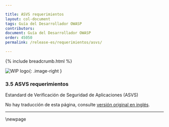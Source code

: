 ```yaml
---

title: ASVS requerimientos
layout: col-document
tags: Guía del Desarrollador OWASP
contributors:
document: Guía del Desarrollador OWASP
order: 45050
permalink: /release-es/requerimientos/asvs/

---
```


{% include breadcrumb.html %}

<style type="text/css">
.image-right {
  height: 180px;
  display: block;
  margin-left: auto;
  margin-right: auto;
  float: right;
}
</style>

![WIP logo](../../../assets/images/dg_wip.png "Trabajo en curso"){: .image-right }

### 3.5 ASVS requerimientos

Estandard de Verificación de Seguridad de Aplicaciones (ASVS)

No hay traducción de esta página, consulte [versión original en inglés][release0505].

----

[release0505]: https://github.com/OWASP/www-project-developer-guide/blob/main/release/05-requirements/05-asvs.md

\newpage
